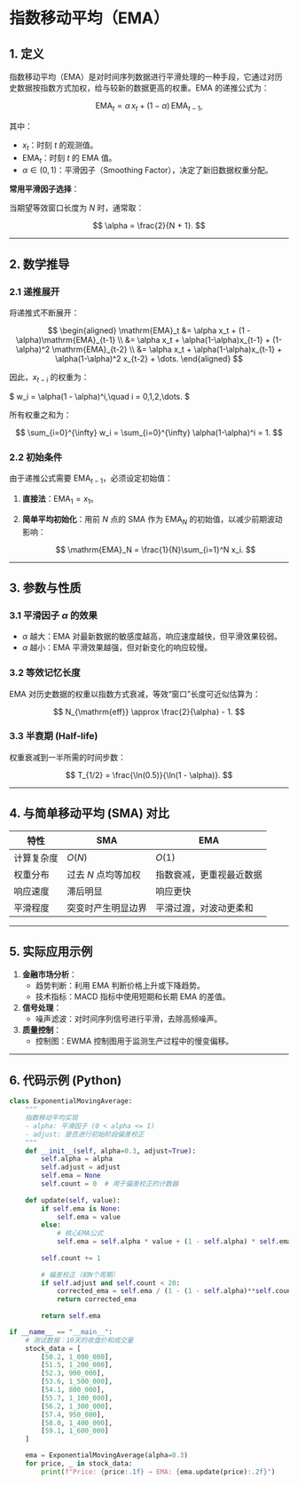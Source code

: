 # 指数移动平均（EMA）

## 1. 定义

指数移动平均（EMA）是对时间序列数据进行平滑处理的一种手段，它通过对历史数据按指数方式加权，给与较新的数据更高的权重。EMA 的递推公式为：

$$
\mathrm{EMA}_t = \alpha\,x_t + (1 - \alpha)\,\mathrm{EMA}_{t-1},
$$

其中：

- $x_t$：时刻 $t$ 的观测值。
- $\mathrm{EMA}_t$：时刻 $t$ 的 EMA 值。
- $\alpha\in(0,1)$：平滑因子（Smoothing Factor），决定了新旧数据权重分配。

**常用平滑因子选择**：

当期望等效窗口长度为 $N$ 时，通常取：

$$
\alpha = \frac{2}{N + 1}.
$$

---

## 2. 数学推导

### 2.1 递推展开

将递推式不断展开：

$$
\begin{aligned}
\mathrm{EMA}_t &= \alpha x_t + (1 - \alpha)\mathrm{EMA}_{t-1} \\
&= \alpha x_t + \alpha(1-\alpha)x_{t-1} + (1-\alpha)^2 \mathrm{EMA}_{t-2} \\
&= \alpha x_t + \alpha(1-\alpha)x_{t-1} + \alpha(1-\alpha)^2 x_{t-2} + \dots.
\end{aligned}
$$

因此，$x_{t-i}$ 的权重为：

$
w_i = \alpha(1 - \alpha)^i,\quad i = 0,1,2,\dots.
$

所有权重之和为：

$$
\sum_{i=0}^{\infty} w_i = \sum_{i=0}^{\infty} \alpha(1-\alpha)^i = 1.
$$

### 2.2 初始条件

由于递推公式需要 $\mathrm{EMA}_{t-1}$，必须设定初始值：

1. **直接法**：$\mathrm{EMA}_1 = x_1$。
2. **简单平均初始化**：用前 $N$ 点的 SMA 作为 $\mathrm{EMA}_N$ 的初始值，以减少前期波动影响：

   $$
   \mathrm{EMA}_N = \frac{1}{N}\sum_{i=1}^N x_i.
   $$

---

## 3. 参数与性质

### 3.1 平滑因子 $\alpha$ 的效果

- $\alpha$ 越大：EMA 对最新数据的敏感度越高，响应速度越快，但平滑效果较弱。
- $\alpha$ 越小：EMA 平滑效果越强，但对新变化的响应较慢。

### 3.2 等效记忆长度

EMA 对历史数据的权重以指数方式衰减，等效“窗口”长度可近似估算为：

$$
N_{\mathrm{eff}} \approx \frac{2}{\alpha} - 1.
$$

### 3.3 半衰期 (Half-life)

权重衰减到一半所需的时间步数：

$$
T_{1/2} = \frac{\ln(0.5)}{\ln(1 - \alpha)}.
$$

---

## 4. 与简单移动平均 (SMA) 对比

| 特性        | SMA                         | EMA                         |
|------------|-----------------------------|-----------------------------|
| 计算复杂度   | $O(N)$                      | $O(1)$                      |
| 权重分布     | 过去 $N$ 点均等加权           | 指数衰减，更重视最近数据        |
| 响应速度     | 滞后明显                     | 响应更快                     |
| 平滑程度     | 突变时产生明显边界             | 平滑过渡，对波动更柔和         |

---

## 5. 实际应用示例

1. **金融市场分析**：
   - 趋势判断：利用 EMA 判断价格上升或下降趋势。
   - 技术指标：MACD 指标中使用短期和长期 EMA 的差值。  
2. **信号处理**：
   - 噪声滤波：对时间序列信号进行平滑，去除高频噪声。
3. **质量控制**：
   - 控制图：EWMA 控制图用于监测生产过程中的慢变偏移。

---

## 6. 代码示例 (Python)

```python
class ExponentialMovingAverage:
    """
    指数移动平均实现
    - alpha: 平滑因子 (0 < alpha <= 1)
    - adjust: 是否进行初始阶段偏差校正
    """
    def __init__(self, alpha=0.3, adjust=True):
        self.alpha = alpha
        self.adjust = adjust
        self.ema = None
        self.count = 0  # 用于偏差校正的计数器
        
    def update(self, value):
        if self.ema is None:
            self.ema = value
        else:
            # 核心EMA公式
            self.ema = self.alpha * value + (1 - self.alpha) * self.ema
        
        self.count += 1
        
        # 偏差校正（前N个周期）
        if self.adjust and self.count < 20:
            corrected_ema = self.ema / (1 - (1 - self.alpha)**self.count)
            return corrected_ema
            
        return self.ema

if __name__ == "__main__":
    # 测试数据：10天的收盘价和成交量
    stock_data = [
        [50.2, 1_000_000],
        [51.5, 1_200_000],
        [52.3, 900_000],
        [53.6, 1_500_000],
        [54.1, 800_000],
        [55.7, 1_100_000],
        [56.2, 1_300_000],
        [57.4, 950_000],
        [58.0, 1_400_000],
        [59.1, 1_600_000]
    ]

    ema = ExponentialMovingAverage(alpha=0.3)
    for price, _ in stock_data:
        print(f"Price: {price:.1f} → EMA: {ema.update(price):.2f}")
```

